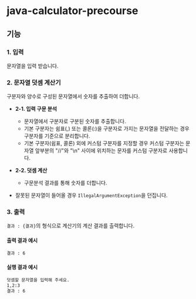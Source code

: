 # java-calculator-precourse

## 기능

### 1. 입력

문자열을 입력 받습니다.

### 2. 문자열 덧셈 계산기

구분자와 양수로 구성된 문자열에서 숫자를 추출하여 더합니다.

- **2-1. 입력 구문 분석**
    - 문자열에서 구분자로 구분된 숫자를 추출합니다.
    - 기본 구분자는 쉼표(,) 또는 콜론(:)을 구분자로 가지는 문자열을 전달하는 경우 구분자를 기준으로 분리합니다.
    - 기본 구분자(쉼표, 콜론) 외에 커스텀 구분자를 지정할 경우 커스텀 구분자는 문자열 앞부분의 "//"와 "\n" 사이에 위치하는 문자를 커스텀 구분자로 사용합니다.

- **2-2. 덧셈 계산**
    - 구문분석 결과를 통해 숫자를 더합니다.

- 잘못된 문자열이 들어올 경우 `IllegalArgumentException`을 던집니다.

### 3. 출력

`결과 : {결과}`의 형식으로 계산기의 계산 결과를 출력합니다.

#### 출력 결과 예시

```txt
결과 : 6
```

#### 실행 결과 예시

```txt
덧셈할 문자열을 입력해 주세요.
1,2:3
결과 : 6
```

